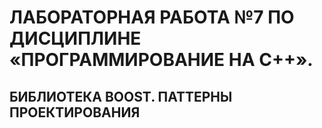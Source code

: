 # ЛАБОРАТОРНАЯ РАБОТА №7 ПО ДИСЦИПЛИНЕ «ПРОГРАММИРОВАНИЕ НА С++».
## БИБЛИОТЕКА BOOST. ПАТТЕРНЫ ПРОЕКТИРОВАНИЯ
